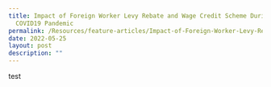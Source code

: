 ```yaml
---
title: Impact of Foreign Worker Levy Rebate and Wage Credit Scheme During the
  COVID19 Pandemic
permalink: /Resources/feature-articles/Impact-of-Foreign-Worker-Levy-Rebate-and-Wage-Credit-Scheme
date: 2022-05-25
layout: post
description: ""
---
```


test